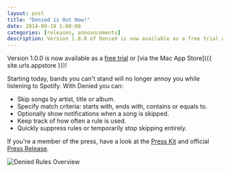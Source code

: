 ```yaml
---
layout: post
title: "Denied is Out Now!"
date: 2014-09-18 1:00:00
categories: [releases, announcements]
description: Version 1.0.0 of Denied is now available as a free trial or via the Mac App Store!
---
```


Version 1.0.0 is now available as a <a href="{{ site.urls.download }}" class="download" rel="nofollow">free trial</a> or [via the Mac App Store]({{ site.urls.appstore }})!

Starting today, bands you can't stand will no longer annoy you while listening to Spotify. With Denied you can:

- Skip songs by artist, title or album.
- Specify match criteria: starts with, ends with, contains or equals to.
- Optionally show notifications when a song is skipped.
- Keep track of how often a rule is used.
- Quickly suppress rules or temporarily stop skipping entirely.

If you're a member of the press, have a look at the [Press Kit](/presskit) and official [Press Release](/blog/2014/09/18/press-release).

![Denied Rules Overview](/blog/img/screen-rulesoverview.jpg)
